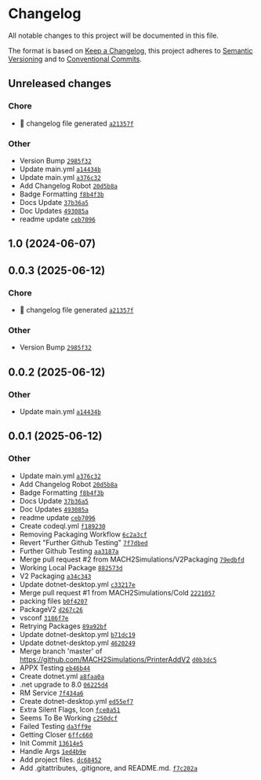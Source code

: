 # Changelog

All notable changes to this project will be documented in this file.

The format is based on [Keep a Changelog](https://keepachangelog.com/en/1.0.0/), this project adheres to [Semantic Versioning](https://semver.org/spec/v2.0.0.html) and to [Conventional Commits](https://www.conventionalcommits.org/en/v1.0.0/).

## Unreleased changes

### Chore
- :robot: changelog file generated [`a21357f`](https://github.com/MACH2Simulations/PrinterAddV2/commit/a21357f)

### Other
- Version Bump [`2985f32`](https://github.com/MACH2Simulations/PrinterAddV2/commit/2985f32)
- Update main.yml [`a14434b`](https://github.com/MACH2Simulations/PrinterAddV2/commit/a14434b)
- Update main.yml [`a376c32`](https://github.com/MACH2Simulations/PrinterAddV2/commit/a376c32)
- Add Changelog Robot [`20d5b8a`](https://github.com/MACH2Simulations/PrinterAddV2/commit/20d5b8a)
- Badge Formatting [`f8b4f3b`](https://github.com/MACH2Simulations/PrinterAddV2/commit/f8b4f3b)
- Docs Update [`37b36a5`](https://github.com/MACH2Simulations/PrinterAddV2/commit/37b36a5)
- Doc Updates [`493085a`](https://github.com/MACH2Simulations/PrinterAddV2/commit/493085a)
- readme update [`ceb7096`](https://github.com/MACH2Simulations/PrinterAddV2/commit/ceb7096)

## 1.0 (2024-06-07)

## 0.0.3 (2025-06-12)

### Chore
- :robot: changelog file generated [`a21357f`](https://github.com/MACH2Simulations/PrinterAddV2/commit/a21357f)

### Other
- Version Bump [`2985f32`](https://github.com/MACH2Simulations/PrinterAddV2/commit/2985f32)

## 0.0.2 (2025-06-12)

### Other
- Update main.yml [`a14434b`](https://github.com/MACH2Simulations/PrinterAddV2/commit/a14434b)

## 0.0.1 (2025-06-12)

### Other
- Update main.yml [`a376c32`](https://github.com/MACH2Simulations/PrinterAddV2/commit/a376c32)
- Add Changelog Robot [`20d5b8a`](https://github.com/MACH2Simulations/PrinterAddV2/commit/20d5b8a)
- Badge Formatting [`f8b4f3b`](https://github.com/MACH2Simulations/PrinterAddV2/commit/f8b4f3b)
- Docs Update [`37b36a5`](https://github.com/MACH2Simulations/PrinterAddV2/commit/37b36a5)
- Doc Updates [`493085a`](https://github.com/MACH2Simulations/PrinterAddV2/commit/493085a)
- readme update [`ceb7096`](https://github.com/MACH2Simulations/PrinterAddV2/commit/ceb7096)
- Create codeql.yml [`f189230`](https://github.com/MACH2Simulations/PrinterAddV2/commit/f189230)
- Removing Packaging Workflow [`6c2a3cf`](https://github.com/MACH2Simulations/PrinterAddV2/commit/6c2a3cf)
- Revert "Further Github Testing" [`7f7dbed`](https://github.com/MACH2Simulations/PrinterAddV2/commit/7f7dbed)
- Further Github Testing [`aa3187a`](https://github.com/MACH2Simulations/PrinterAddV2/commit/aa3187a)
- Merge pull request #2 from MACH2Simulations/V2Packaging [`79edbfd`](https://github.com/MACH2Simulations/PrinterAddV2/commit/79edbfd)
- Working Local Package [`882573d`](https://github.com/MACH2Simulations/PrinterAddV2/commit/882573d)
- V2 Packaging [`a34c343`](https://github.com/MACH2Simulations/PrinterAddV2/commit/a34c343)
- Update dotnet-desktop.yml [`c33217e`](https://github.com/MACH2Simulations/PrinterAddV2/commit/c33217e)
- Merge pull request #1 from MACH2Simulations/Cold [`2221057`](https://github.com/MACH2Simulations/PrinterAddV2/commit/2221057)
- packing files [`b0f4207`](https://github.com/MACH2Simulations/PrinterAddV2/commit/b0f4207)
- PackageV2 [`d267c26`](https://github.com/MACH2Simulations/PrinterAddV2/commit/d267c26)
- vsconf [`3186f7e`](https://github.com/MACH2Simulations/PrinterAddV2/commit/3186f7e)
- Retrying Packages [`89a92bf`](https://github.com/MACH2Simulations/PrinterAddV2/commit/89a92bf)
- Update dotnet-desktop.yml [`b71dc19`](https://github.com/MACH2Simulations/PrinterAddV2/commit/b71dc19)
- Update dotnet-desktop.yml [`4620249`](https://github.com/MACH2Simulations/PrinterAddV2/commit/4620249)
- Merge branch 'master' of https://github.com/MACH2Simulations/PrinterAddV2 [`d0b3dc5`](https://github.com/MACH2Simulations/PrinterAddV2/commit/d0b3dc5)
- APPX Testing [`eb46b44`](https://github.com/MACH2Simulations/PrinterAddV2/commit/eb46b44)
- Create dotnet.yml [`a8faa0a`](https://github.com/MACH2Simulations/PrinterAddV2/commit/a8faa0a)
- .net upgrade to 8.0 [`06225d4`](https://github.com/MACH2Simulations/PrinterAddV2/commit/06225d4)
- RM Service [`7f434a6`](https://github.com/MACH2Simulations/PrinterAddV2/commit/7f434a6)
- Create dotnet-desktop.yml [`ed55ef7`](https://github.com/MACH2Simulations/PrinterAddV2/commit/ed55ef7)
- Extra Silent Flags, Icon [`fce8a51`](https://github.com/MACH2Simulations/PrinterAddV2/commit/fce8a51)
- Seems To Be Working [`c250dcf`](https://github.com/MACH2Simulations/PrinterAddV2/commit/c250dcf)
- Failed Testing [`da3ff9e`](https://github.com/MACH2Simulations/PrinterAddV2/commit/da3ff9e)
- Getting Closer [`6ffc660`](https://github.com/MACH2Simulations/PrinterAddV2/commit/6ffc660)
- Init Commit [`13614e5`](https://github.com/MACH2Simulations/PrinterAddV2/commit/13614e5)
- Handle Args [`1ed4b9e`](https://github.com/MACH2Simulations/PrinterAddV2/commit/1ed4b9e)
- Add project files. [`dc68452`](https://github.com/MACH2Simulations/PrinterAddV2/commit/dc68452)
- Add .gitattributes, .gitignore, and README.md. [`f7c202a`](https://github.com/MACH2Simulations/PrinterAddV2/commit/f7c202a)

